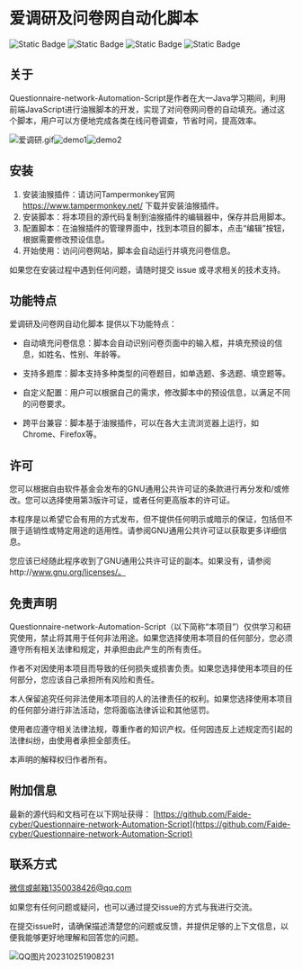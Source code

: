 # 爱调研及问卷网自动化脚本


![Static Badge](https://img.shields.io/badge/%40Github-Faide-%2300FFFF) ![Static Badge](https://img.shields.io/badge/PlatForm-Windows-%238c37dc) ![Static Badge](https://img.shields.io/badge/Version-1.0.0-%23e87435) ![Static Badge](https://img.shields.io/badge/License-GNU3.0-%2314bbc1)

## 关于

Questionnaire-network-Automation-Script是作者在大一Java学习期间，利用前端JavaScript进行油猴脚本的开发，实现了对问卷网问卷的自动填充。通过这个脚本，用户可以方便地完成各类在线问卷调查，节省时间，提高效率。

![爱调研.gif](https://github.com/Faide-cyber/Questionnaire-network-Automation-Script/blob/main/%E7%88%B1%E8%B0%83%E7%A0%94.gif?raw=true)![demo1](https://github.com/Faide-cyber/Questionnaire-network-Automation-Script/blob/main/demo1.png)![demo2](https://github.com/Faide-cyber/Questionnaire-network-Automation-Script/blob/main/demo2.png)


## 安装

1. 安装油猴插件：请访问Tampermonkey官网 https://www.tampermonkey.net/ 下载并安装油猴插件。
2. 安装脚本：将本项目的源代码复制到油猴插件的编辑器中，保存并启用脚本。
3. 配置脚本：在油猴插件的管理界面中，找到本项目的脚本，点击“编辑”按钮，根据需要修改预设信息。
4. 开始使用：访问问卷网站，脚本会自动运行并填充问卷信息。

如果您在安装过程中遇到任何问题，请随时提交 issue 或寻求相关的技术支持。

## 功能特点

爱调研及问卷网自动化脚本 提供以下功能特点： 

- 自动填充问卷信息：脚本会自动识别问卷页面中的输入框，并填充预设的信息，如姓名、性别、年龄等。
- 支持多题库：脚本支持多种类型的问卷题目，如单选题、多选题、填空题等。

- 自定义配置：用户可以根据自己的需求，修改脚本中的预设信息，以满足不同的问卷要求。
- 跨平台兼容：脚本基于油猴插件，可以在各大主流浏览器上运行，如Chrome、Firefox等。

## 许可

您可以根据自由软件基金会发布的GNU通用公共许可证的条款进行再分发和/或修改。您可以选择使用第3版许可证，或者任何更高版本的许可证。

本程序是以希望它会有用的方式发布，但不提供任何明示或暗示的保证，包括但不限于适销性或特定用途的适用性。请参阅GNU通用公共许可证以获取更多详细信息。

您应该已经随此程序收到了GNU通用公共许可证的副本。如果没有，请参阅http://www.gnu.org/licenses/。

## 免责声明

Questionnaire-network-Automation-Script（以下简称“本项目”）仅供学习和研究使用，禁止将其用于任何非法用途。如果您选择使用本项目的任何部分，您必须遵守所有相关法律和规定，并承担由此产生的所有责任。

作者不对因使用本项目而导致的任何损失或损害负责。如果您选择使用本项目的任何部分，您应该自己承担所有风险和责任。

本人保留追究任何非法使用本项目的人的法律责任的权利。如果您选择使用本项目的任何部分进行非法活动，您将面临法律诉讼和其他惩罚。

使用者应遵守相关法律法规，尊重作者的知识产权。任何因违反上述规定而引起的法律纠纷，由使用者承担全部责任。

本声明的解释权归作者所有。

## 附加信息

最新的源代码和文档可在以下网址获得： [https://github.com/Faide-cyber/Questionnaire-network-Automation-Script](https://github.com/Faide-cyber/Questionnaire-network-Automation-Script)

## 联系方式

微信或邮箱1350038426@qq.com


如果您有任何问题或疑问，也可以通过提交issue的方式与我进行交流。

在提交issue时，请确保描述清楚您的问题或反馈，并提供足够的上下文信息，以便我能够更好地理解和回答您的问题。

![QQ图片202310251908231](https://github.com/Faide-cyber/MouseCopy/assets/148406475/8b7ac122-d438-4d64-b6d0-330b514e4389)
